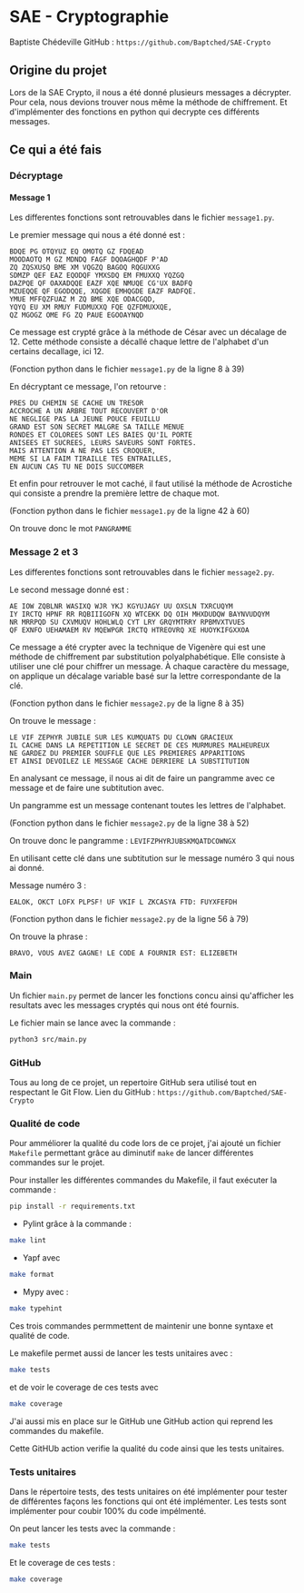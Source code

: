 # SAE - Cryptographie

Baptiste Chédeville
GitHub : `https://github.com/Baptched/SAE-Crypto`

## Origine du projet

Lors de la SAE Crypto, il nous a été donné plusieurs messages a décrypter.
Pour cela, nous devions trouver nous même la méthode de chiffrement.
Et d'implémenter des fonctions en python qui decrypte ces différents messages.

## Ce qui a été fais

### Décryptage 

#### Message 1

Les differentes fonctions sont retrouvables dans le fichier `message1.py`.

Le premier message qui nous a été donné est :

```
BDQE PG OTQYUZ EQ OMOTQ GZ FDQEAD
MOODAOTQ M GZ MDNDQ FAGF DQOAGHQDF P'AD
ZQ ZQSXUSQ BME XM VQGZQ BAGOQ RQGUXXG
SDMZP QEF EAZ EQODQF YMXSDQ EM FMUXXQ YQZGQ
DAZPQE QF OAXADQQE EAZF XQE NMUQE CG'UX BADFQ
MZUEQQE QF EGODQQE, XQGDE EMHQGDE EAZF RADFQE.
YMUE MFFQZFUAZ M ZQ BME XQE ODACGQD,
YQYQ EU XM RMUY FUDMUXXQ FQE QZFDMUXXQE,
QZ MGOGZ OME FG ZQ PAUE EGOOAYNQD
```

Ce message est crypté grâce à la méthode de César avec un décalage de 12. 
Cette méthode consiste a décallé chaque lettre de l'alphabet d'un certains decallage, ici 12.

(Fonction python dans le fichier `message1.py` de la ligne 8 à 39)

En décryptant ce message, l'on retourve :

```
PRES DU CHEMIN SE CACHE UN TRESOR
ACCROCHE A UN ARBRE TOUT RECOUVERT D'OR
NE NEGLIGE PAS LA JEUNE POUCE FEUILLU
GRAND EST SON SECRET MALGRE SA TAILLE MENUE
RONDES ET COLOREES SONT LES BAIES QU'IL PORTE
ANISEES ET SUCREES, LEURS SAVEURS SONT FORTES.
MAIS ATTENTION A NE PAS LES CROQUER,
MEME SI LA FAIM TIRAILLE TES ENTRAILLES,
EN AUCUN CAS TU NE DOIS SUCCOMBER
```

Et enfin pour retrouver le mot caché, il faut utilisé la méthode de Acrostiche qui consiste a prendre la première lettre de chaque mot.

(Fonction python dans le fichier `message1.py` de la ligne 42 à 60)

On trouve donc le mot `PANGRAMME`


### Message 2 et 3

Les differentes fonctions sont retrouvables dans le fichier `message2.py`.

Le second message donné est :

```
AE IOW ZQBLNR WASIXQ WJR YKJ KGYUJAGY UU OXSLN TXRCUQYM
IY IRCTQ HPNF RR RQBIIIGOFN XQ WTCEKK DQ OIH MHXDUDQW BAYNVUDQYM
NR MRRPQD SU CXVMUQV HOHLWLQ CYT LRY GRQYMTRRY RPBMVXTVUES
QF EXNFO UEHAMAEM RV MQEWPGR IRCTQ HTREOVRQ XE HUOYKIFGXXOA
```

Ce message a été crypter avec la technique de Vigenère qui est une méthode de chiffrement par substitution polyalphabétique. Elle consiste à utiliser une clé  pour chiffrer un message. À chaque caractère du message, on applique un décalage variable basé sur la lettre correspondante de la clé.

(Fonction python dans le fichier `message2.py` de la ligne 8 à 35)

On trouve le message :

```
LE VIF ZEPHYR JUBILE SUR LES KUMQUATS DU CLOWN GRACIEUX
IL CACHE DANS LA REPETITION LE SECRET DE CES MURMURES MALHEUREUX
NE GARDEZ DU PREMIER SOUFFLE QUE LES PREMIERES APPARITIONS
ET AINSI DEVOILEZ LE MESSAGE CACHE DERRIERE LA SUBSTITUTION
```

En analysant ce message, il nous ai dit de faire un pangramme avec ce message et de faire une subtitution avec.

Un pangramme est un message contenant toutes les lettres de l'alphabet.

(Fonction python dans le fichier `message2.py` de la ligne 38 à 52)

On trouve donc le pangramme : `LEVIFZPHYRJUBSKMQATDCOWNGX`

En utilisant cette clé dans une subtitution sur le message numéro 3 qui nous ai donné.

Message numéro 3 : 

```
EALOK, OKCT LOFX PLPSF! UF VKIF L ZKCASYA FTD: FUYXFEFDH
```

(Fonction python dans le fichier `message2.py` de la ligne 56 à 79)

On trouve la phrase :

```
BRAVO, VOUS AVEZ GAGNE! LE CODE A FOURNIR EST: ELIZEBETH
```

### Main

Un fichier `main.py` permet de lancer les fonctions concu ainsi qu'afficher les resultats avec les messages cryptés qui nous ont été fournis.

Le fichier main se lance avec la commande :

```bash
python3 src/main.py
```

### GitHub

Tous au long de ce projet, un repertoire GitHub sera utilisé tout en respectant le Git Flow.
Lien du GitHub : `https://github.com/Baptched/SAE-Crypto`


### Qualité de code

Pour amméliorer la qualité du code lors de ce projet, j'ai ajouté un fichier `Makefile` permettant grâce au diminutif `make` de lancer différentes commandes sur le projet.

Pour installer les différentes commandes du Makefile, il faut exécuter la commande :

```bash
pip install -r requirements.txt
```

- Pylint grâce à la commande :

```bash
make lint
```

- Yapf avec 

```bash
make format
```

- Mypy avec :

```bash
make typehint
```

Ces trois commandes permmettent de maintenir une bonne syntaxe et qualité de code.

Le makefile permet aussi de lancer les tests unitaires avec :

```bash
make tests
```

et de voir le coverage de ces tests avec 

```bash
make coverage
```

J'ai aussi mis en place sur le GitHub une GitHub action qui reprend les commandes du makefile.

Cette GitHUb action verifie la qualité du code ainsi que les tests unitaires.

### Tests unitaires

Dans le répertoire tests, des tests unitaires on été implémenter pour tester de différentes façons les fonctions qui ont été implémenter.
Les tests sont implémenter pour coubir 100% du code impélmenté.

On peut lancer les tests avec la commande :

```bash
make tests
```

Et le coverage de ces tests :

```bash
make coverage
```
